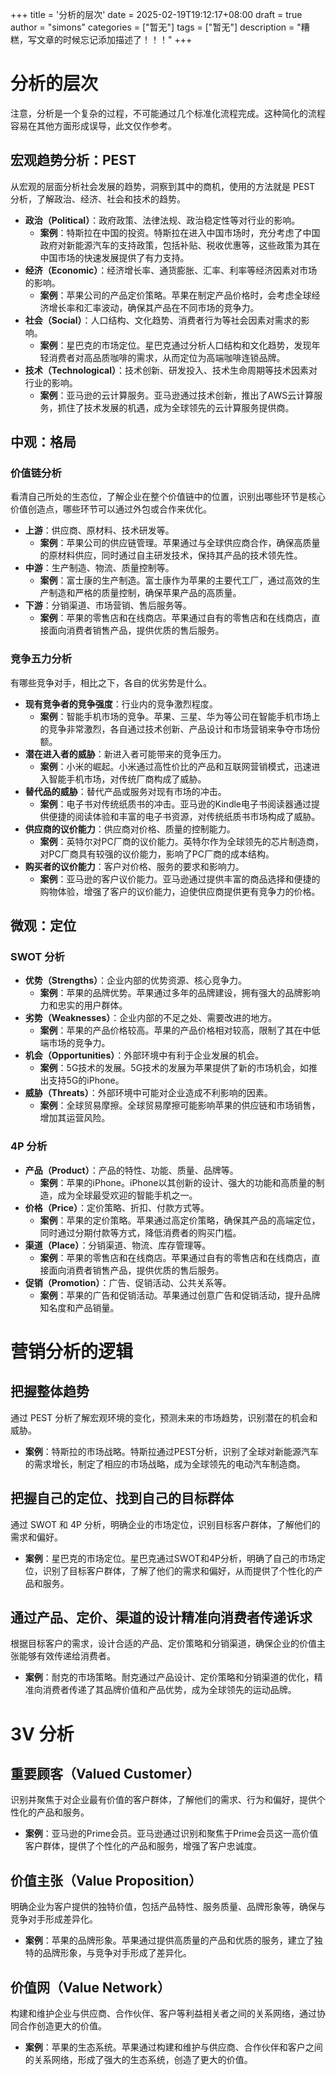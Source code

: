 +++
title = '分析的层次'
date = 2025-02-19T19:12:17+08:00
draft = true
author = "simons"
categories = ["暂无"]
tags = ["暂无"]
description = "糟糕，写文章的时候忘记添加描述了！！！"
+++
# 分析的层次

注意，分析是一个复杂的过程，不可能通过几个标准化流程完成。这种简化的流程容易在其他方面形成误导，此文仅作参考。

## 宏观趋势分析：PEST

从宏观的层面分析社会发展的趋势，洞察到其中的商机，使用的方法就是 PEST 分析，了解政治、经济、社会和技术的趋势。

- **政治（Political）**：政府政策、法律法规、政治稳定性等对行业的影响。
  - **案例**：特斯拉在中国的投资。特斯拉在进入中国市场时，充分考虑了中国政府对新能源汽车的支持政策，包括补贴、税收优惠等，这些政策为其在中国市场的快速发展提供了有力支持。
- **经济（Economic）**：经济增长率、通货膨胀、汇率、利率等经济因素对市场的影响。
  - **案例**：苹果公司的产品定价策略。苹果在制定产品价格时，会考虑全球经济增长率和汇率波动，确保其产品在不同市场的竞争力。
- **社会（Social）**：人口结构、文化趋势、消费者行为等社会因素对需求的影响。
  - **案例**：星巴克的市场定位。星巴克通过分析人口结构和文化趋势，发现年轻消费者对高品质咖啡的需求，从而定位为高端咖啡连锁品牌。
- **技术（Technological）**：技术创新、研发投入、技术生命周期等技术因素对行业的影响。
  - **案例**：亚马逊的云计算服务。亚马逊通过技术创新，推出了AWS云计算服务，抓住了技术发展的机遇，成为全球领先的云计算服务提供商。

## 中观：格局

### 价值链分析

看清自己所处的生态位，了解企业在整个价值链中的位置，识别出哪些环节是核心价值创造点，哪些环节可以通过外包或合作来优化。

- **上游**：供应商、原材料、技术研发等。
  - **案例**：苹果公司的供应链管理。苹果通过与全球供应商合作，确保高质量的原材料供应，同时通过自主研发技术，保持其产品的技术领先性。
- **中游**：生产制造、物流、质量控制等。
  - **案例**：富士康的生产制造。富士康作为苹果的主要代工厂，通过高效的生产制造和严格的质量控制，确保苹果产品的高质量。
- **下游**：分销渠道、市场营销、售后服务等。
  - **案例**：苹果的零售店和在线商店。苹果通过自有的零售店和在线商店，直接面向消费者销售产品，提供优质的售后服务。

### 竞争五力分析

有哪些竞争对手，相比之下，各自的优劣势是什么。

- **现有竞争者的竞争强度**：行业内的竞争激烈程度。
  - **案例**：智能手机市场的竞争。苹果、三星、华为等公司在智能手机市场上的竞争非常激烈，各自通过技术创新、产品设计和市场营销来争夺市场份额。
- **潜在进入者的威胁**：新进入者可能带来的竞争压力。
  - **案例**：小米的崛起。小米通过高性价比的产品和互联网营销模式，迅速进入智能手机市场，对传统厂商构成了威胁。
- **替代品的威胁**：替代产品或服务对现有市场的冲击。
  - **案例**：电子书对传统纸质书的冲击。亚马逊的Kindle电子书阅读器通过提供便捷的阅读体验和丰富的电子书资源，对传统纸质书市场构成了威胁。
- **供应商的议价能力**：供应商对价格、质量的控制能力。
  - **案例**：英特尔对PC厂商的议价能力。英特尔作为全球领先的芯片制造商，对PC厂商具有较强的议价能力，影响了PC厂商的成本结构。
- **购买者的议价能力**：客户对价格、服务的要求和影响力。
  - **案例**：亚马逊的客户议价能力。亚马逊通过提供丰富的商品选择和便捷的购物体验，增强了客户的议价能力，迫使供应商提供更有竞争力的价格。

## 微观：定位

### SWOT 分析

- **优势（Strengths）**：企业内部的优势资源、核心竞争力。
  - **案例**：苹果的品牌优势。苹果通过多年的品牌建设，拥有强大的品牌影响力和忠实的用户群体。
- **劣势（Weaknesses）**：企业内部的不足之处、需要改进的地方。
  - **案例**：苹果的产品价格较高。苹果的产品价格相对较高，限制了其在中低端市场的竞争力。
- **机会（Opportunities）**：外部环境中有利于企业发展的机会。
  - **案例**：5G技术的发展。5G技术的发展为苹果提供了新的市场机会，如推出支持5G的iPhone。
- **威胁（Threats）**：外部环境中可能对企业造成不利影响的因素。
  - **案例**：全球贸易摩擦。全球贸易摩擦可能影响苹果的供应链和市场销售，增加其运营风险。

### 4P 分析

- **产品（Product）**：产品的特性、功能、质量、品牌等。
  - **案例**：苹果的iPhone。iPhone以其创新的设计、强大的功能和高质量的制造，成为全球最受欢迎的智能手机之一。
- **价格（Price）**：定价策略、折扣、付款方式等。
  - **案例**：苹果的定价策略。苹果通过高定价策略，确保其产品的高端定位，同时通过分期付款等方式，降低消费者的购买门槛。
- **渠道（Place）**：分销渠道、物流、库存管理等。
  - **案例**：苹果的零售店和在线商店。苹果通过自有的零售店和在线商店，直接面向消费者销售产品，提供优质的售后服务。
- **促销（Promotion）**：广告、促销活动、公共关系等。
  - **案例**：苹果的广告和促销活动。苹果通过创意广告和促销活动，提升品牌知名度和产品销量。

# 营销分析的逻辑

## 把握整体趋势

通过 PEST 分析了解宏观环境的变化，预测未来的市场趋势，识别潜在的机会和威胁。

- **案例**：特斯拉的市场战略。特斯拉通过PEST分析，识别了全球对新能源汽车的需求增长，制定了相应的市场战略，成为全球领先的电动汽车制造商。

## 把握自己的定位、找到自己的目标群体

通过 SWOT 和 4P 分析，明确企业的市场定位，识别目标客户群体，了解他们的需求和偏好。

- **案例**：星巴克的市场定位。星巴克通过SWOT和4P分析，明确了自己的市场定位，识别了目标客户群体，了解了他们的需求和偏好，从而提供了个性化的产品和服务。

## 通过产品、定价、渠道的设计精准向消费者传递诉求

根据目标客户的需求，设计合适的产品、定价策略和分销渠道，确保企业的价值主张能够有效传递给消费者。

- **案例**：耐克的市场策略。耐克通过产品设计、定价策略和分销渠道的优化，精准向消费者传递了其品牌价值和产品优势，成为全球领先的运动品牌。

# 3V 分析

## 重要顾客（Valued Customer）

识别并聚焦于对企业最有价值的客户群体，了解他们的需求、行为和偏好，提供个性化的产品和服务。

- **案例**：亚马逊的Prime会员。亚马逊通过识别和聚焦于Prime会员这一高价值客户群体，提供了个性化的产品和服务，增强了客户忠诚度。

## 价值主张（Value Proposition）

明确企业为客户提供的独特价值，包括产品特性、服务质量、品牌形象等，确保与竞争对手形成差异化。

- **案例**：苹果的品牌形象。苹果通过提供高质量的产品和优质的服务，建立了独特的品牌形象，与竞争对手形成了差异化。

## 价值网（Value Network）

构建和维护企业与供应商、合作伙伴、客户等利益相关者之间的关系网络，通过协同合作创造更大的价值。

- **案例**：苹果的生态系统。苹果通过构建和维护与供应商、合作伙伴和客户之间的关系网络，形成了强大的生态系统，创造了更大的价值。
